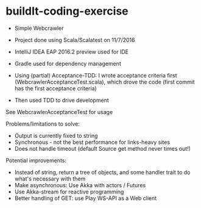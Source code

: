 # buildIt-coding-exercise

* Simple Webcrawler
* Project done using Scala/Scalatest on 11/7/2016
* IntelliJ IDEA EAP 2016.2 preview used for IDE
* Gradle used for dependency management

* Using (partial) Acceptance-TDD: I wrote acceptance criteria first (WebcrawlerAcceptanceTest.scala), which drove the code (first commit has the first acceptance criteria)
* Then used TDD to drive development

See WebcrawlerAcceptanceTest for usage

Problems/limitations to solve:
* Output is currently fixed to string
* Synchronous - not the best performance for links-heavy sites
* Does not handle timeout (default Source get method never times out!)

Potential improvements:
* Instead of string, return a tree of objects, and some handler trait to do what's necessary with them
* Make asynchronous: Use Akka with actors / Futures
* Use Akka-stream for reactive programming
* Better handling of GET: use Play WS-API as a Web client